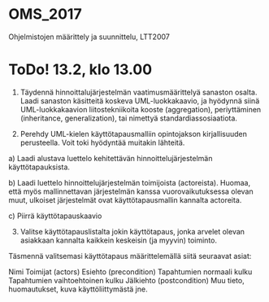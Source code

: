 # OMS_2017
Ohjelmistojen määrittely ja suunnittelu, LTT2007

# ToDo! 13.2, klo 13.00
1. Täydennä hinnoittalujärjestelmän vaatimusmäärittelyä sanaston osalta. Laadi sanaston käsitteitä koskeva UML-luokkakaavio, ja hyödynnä siinä UML-luokkakaavion liitostekniikoita kooste (aggregation), periyttäminen (inheritance, generalization), tai nimettyä standardiassosiaatiota.

2. Perehdy UML-kielen käyttötapausmalliin opintojakson kirjallisuuden perusteella. Voit toki hyödyntää muitakin lähteitä.

a) Laadi alustava luettelo kehitettävän hinnoittelujärjestelmän käyttötapauksista.

b) Laadi luettelo hinnoittelujärjestelmän toimijoista (actoreista). Huomaa, että myös mallinnettavan järjestelmän kanssa vuorovaikutuksessa olevan muut, ulkoiset järjestelmät ovat käyttötapausmallin kannalta actoreita.

c) Piirrä käyttötapauskaavio

3. Valitse käyttötapauslistalta jokin käyttötapaus, jonka arvelet olevan asiakkaan kannalta kaikkein keskeisin (ja myyvin) toiminto.

Täsmennä valitsemasi käyttötapaus määrittelemällä siitä seuraavat asiat:

Nimi
Toimijat (actors)
Esiehto (precondition)
Tapahtumien normaali kulku
Tapahtumien vaihtoehtoinen kulku
Jälkiehto (postcondition)
Muu tieto, huomautukset, kuva käyttöliittymästä jne.

